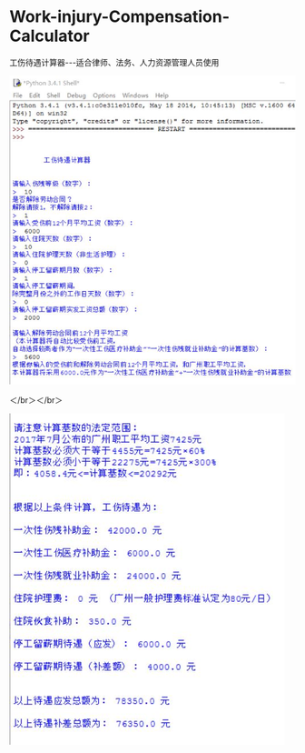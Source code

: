 # Work-injury-Compensation-Calculator
工伤待遇计算器---适合律师、法务、人力资源管理人员使用

![image](https://github.com/zhengty158/Work-injury-Compensation-Calculator/raw/master/demo/%E5%B7%A5%E4%BC%A4%E5%BE%85%E9%81%87%E8%AE%A1%E7%AE%97%E5%99%A8-%E6%95%88%E6%9E%9C%E5%9B%BE-1.jpg)

＜/br＞＜/br＞

![image](https://github.com/zhengty158/Work-injury-Compensation-Calculator/raw/master/demo/%E5%B7%A5%E4%BC%A4%E5%BE%85%E9%81%87%E8%AE%A1%E7%AE%97%E5%99%A8-%E6%95%88%E6%9E%9C%E5%9B%BE-2.jpg)
